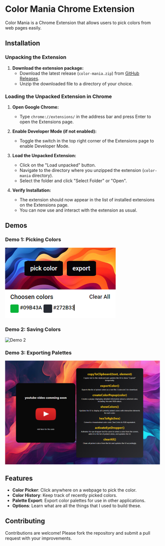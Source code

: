 # Color Mania Chrome Extension

Color Mania is a Chrome Extension that allows users to pick colors from web pages easily.

## Installation

### Unpacking the Extension

1. **Download the extension package:**
   - Download the latest release (`color-mania.zip`) from [GitHub Releases](https://github.com/mrpeace07/color-mania/releases).
   - Unzip the downloaded file to a directory of your choice.

### Loading the Unpacked Extension in Chrome

1. **Open Google Chrome:**
   - Type `chrome://extensions/` in the address bar and press Enter to open the Extensions page.

2. **Enable Developer Mode (if not enabled):**
   - Toggle the switch in the top right corner of the Extensions page to enable Developer Mode.

3. **Load the Unpacked Extension:**
   - Click on the "Load unpacked" button.
   - Navigate to the directory where you unzipped the extension (`color-mania` directory).
   - Select the folder and click "Select Folder" or "Open".

4. **Verify Installation:**
   - The extension should now appear in the list of installed extensions on the Extensions page.
   - You can now use and interact with the extension as usual.

## Demos

### Demo 1: Picking Colors

![Demo 1](Demo1.png)

### Demo 2: Saving Colors

![Demo 2](Demo2,png)
### Demo 3: Exporting Palettes

![Demo 3](Demo3.png)

## Features

- **Color Picker**: Click anywhere on a webpage to pick the color.
- **Color History**: Keep track of recently picked colors.
- **Palette Export**: Export color palettes for use in other applications.
- **Options**: Learn what are all the things that I used to build these.

## Contributing

Contributions are welcome! Please fork the repository and submit a pull request with your improvements.


